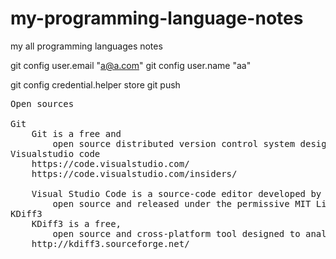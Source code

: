 # my-programming-language-notes

my all programming languages notes


git config user.email "a@a.com"
git config user.name "aa"

git config credential.helper store
git push

<pre>
Open sources

Git
    Git is a free and
        open source distributed version control system designed to handle everything from small to very large projects with speed and efficiency. Git is easy to learn and has a tiny footprint with lightning fast performance.
Visualstudio code
    https://code.visualstudio.com/
    https://code.visualstudio.com/insiders/

    Visual Studio Code is a source-code editor developed by Microsoft for Windows, Linux and macOS.[7] It includes support for debugging, embedded Git control and GitHub, syntax highlighting, intelligent code completion, snippets, and code refactoring. It is highly customizable, allowing users to change the theme, keyboard shortcuts, preferences, and install extensions that add additional functionality. The source code is free and
        open source and released under the permissive MIT License.[8] The compiled binaries are freeware and free for private or commercial use.[9]
KDiff3
    KDiff3 is a free,
        open source and cross-platform tool designed to analyze text difference and merge files or directories.
    http://kdiff3.sourceforge.net/

</pre>
